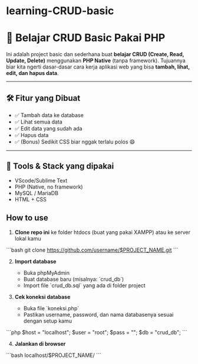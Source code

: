 # learning-CRUD-basic 

# 📘 Belajar CRUD Basic Pakai PHP
  
Ini adalah project basic dan sederhana buat **belajar CRUD (Create, Read, Update, Delete)** menggunakan **PHP Native** (tanpa framework). Tujuannya biar kita ngerti dasar-dasar cara kerja aplikasi web yang bisa **tambah, lihat, edit, dan hapus data**.

---

## 🛠️ Fitur yang Dibuat

- ✅ Tambah data ke database
- ✅ Lihat semua data
- ✅ Edit data yang sudah ada
- ✅ Hapus data
- ✅ (Bonus) Sedikit CSS biar nggak terlalu polos 😄

---

## 💽 Tools & Stack yang dipakai

- VScode/Sublime Text
- PHP (Native, no framework)
- MySQL / MariaDB
- HTML + CSS

## How to use 

1. **Clone repo ini** ke folder htdocs (buat yang pakai XAMPP) atau ke server lokal kamu

\`\`\`bash
git clone https://github.com/username/$PROJECT_NAME.git
\`\`\`

2. **Import database**
   - Buka phpMyAdmin
   - Buat database baru (misalnya: \`crud_db\`)
   - Import file \`crud_db.sql\` yang ada di folder project

3. **Cek koneksi database**
   - Buka file \`koneksi.php\`
   - Pastikan username, password, dan nama databasenya sesuai dengan setup kamu

\`\`\`php
\$host = "localhost";
\$user = "root";
\$pass = "";
\$db   = "crud_db";
\`\`\`

4. **Jalankan di browser**

\`\`\`bash
localhost/$PROJECT_NAME/
\`\`\`
